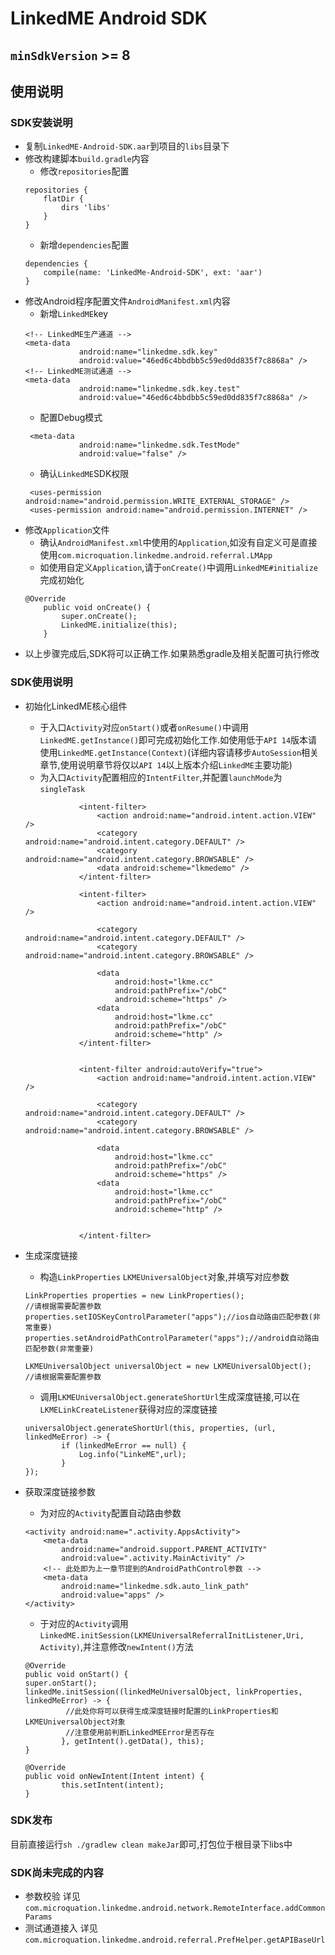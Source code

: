 # LinkedME Android SDK

## `minSdkVersion` >= 8

## 使用说明

### SDK安装说明

+ 复制`LinkedME-Android-SDK.aar`到项目的`libs`目录下
+ 修改构建脚本`build.gradle`内容
    + 修改`repositories`配置
    ```
    repositories {
        flatDir {
            dirs 'libs'
        }
    }
    ```
    + 新增`dependencies`配置
    ```
    dependencies {
        compile(name: 'LinkedMe-Android-SDK', ext: 'aar')
    }
    ```
+ 修改Android程序配置文件`AndroidManifest.xml`内容
    + 新增`LinkedME`key
    ```
    <!-- LinkedME生产通道 -->
    <meta-data
                android:name="linkedme.sdk.key"
                android:value="46ed6c4bbdbb5c59ed0dd835f7c8868a" />
    <!-- LinkedME测试通道 -->            
    <meta-data
                android:name="linkedme.sdk.key.test"
                android:value="46ed6c4bbdbb5c59ed0dd835f7c8868a" />
    ```
    + 配置Debug模式
    ```
     <meta-data
                android:name="linkedme.sdk.TestMode"
                android:value="false" />
    ```
    + 确认`LinkedME`SDK权限
    ```
     <uses-permission android:name="android.permission.WRITE_EXTERNAL_STORAGE" />
     <uses-permission android:name="android.permission.INTERNET" />
    ```
+ 修改`Application`文件
    + 确认`AndroidManifest.xml`中使用的`Application`,如没有自定义可是直接使用`com.microquation.linkedme.android.referral.LMApp`
    + 如使用自定义`Application`,请于`onCreate()`中调用`LinkedME#initialize`完成初始化
    ```
    @Override
        public void onCreate() {
            super.onCreate();
            LinkedME.initialize(this);
        }
    ```
+ 以上步骤完成后,SDK将可以正确工作.如果熟悉gradle及相关配置可执行修改

### SDK使用说明
 
+ 初始化LinkedME核心组件
    + 于入口`Activity`对应`onStart()`或者`onResume()`中调用`LinkedME.getInstance()`即可完成初始化工作.如使用低于`API 14`版本请使用`LinkedME.getInstance(Context)`(详细内容请移步`AutoSession`相关章节,使用说明章节将仅以`API 14`以上版本介绍`LinkedME`主要功能)
    + 为入口`Activity`配置相应的`IntentFilter`,并配置`launchMode`为`singleTask`
    ```
                <intent-filter>
                    <action android:name="android.intent.action.VIEW" />
                    <category android:name="android.intent.category.DEFAULT" />
                    <category android:name="android.intent.category.BROWSABLE" />
                    <data android:scheme="lkmedemo" />
                </intent-filter>
    ```
    
    ```
                <intent-filter>
                    <action android:name="android.intent.action.VIEW" />
    
                    <category android:name="android.intent.category.DEFAULT" />
                    <category android:name="android.intent.category.BROWSABLE" />
    
                    <data
                        android:host="lkme.cc"
                        android:pathPrefix="/obC"
                        android:scheme="https" />
                    <data
                        android:host="lkme.cc"
                        android:pathPrefix="/obC"
                        android:scheme="http" />
                </intent-filter>
    
    
                <intent-filter android:autoVerify="true">
                    <action android:name="android.intent.action.VIEW" />
    
                    <category android:name="android.intent.category.DEFAULT" />
                    <category android:name="android.intent.category.BROWSABLE" />
    
                    <data
                        android:host="lkme.cc"
                        android:pathPrefix="/obC"
                        android:scheme="https" />
                    <data
                        android:host="lkme.cc"
                        android:pathPrefix="/obC"
                        android:scheme="http" />
    
    
                </intent-filter>
    ```

+ 生成深度链接
    + 构造`LinkProperties` `LKMEUniversalObject`对象,并填写对应参数
    ```
    LinkProperties properties = new LinkProperties();
    //请根据需要配置参数
    properties.setIOSKeyControlParameter("apps");//ios自动路由匹配参数(非常重要)
    properties.setAndroidPathControlParameter("apps");//android自动路由匹配参数(非常重要)
    ```
    ```
    LKMEUniversalObject universalObject = new LKMEUniversalObject();
    //请根据需要配置参数
    ```
    + 调用`LKMEUniversalObject.generateShortUrl`生成深度链接,可以在`LKMELinkCreateListener`获得对应的深度链接
    ```
    universalObject.generateShortUrl(this, properties, (url, linkedMeError) -> {
            if (linkedMeError == null) {
                Log.info("LinkeME",url);
            }
    });
    ```

+ 获取深度链接参数
    + 为对应的`Activity`配置自动路由参数
    ```
    <activity android:name=".activity.AppsActivity">
        <meta-data
            android:name="android.support.PARENT_ACTIVITY"
            android:value=".activity.MainActivity" />
        <!-- 此处即为上一章节提到的AndroidPathControl参数 -->
        <meta-data
            android:name="linkedme.sdk.auto_link_path"
            android:value="apps" />
    </activity>
    ```
    + 于对应的`Activity`调用`LinkedME.initSession(LKMEUniversalReferralInitListener,Uri, Activity)`,并注意修改`newIntent()`方法
    ```
    @Override
    public void onStart() {
    super.onStart();
    linkedMe.initSession((linkedMeUniversalObject, linkProperties, linkedMeError) -> {
             //此处你将可以获得生成深度链接时配置的LinkProperties和LKMEUniversalObject对象
             //注意使用前判断LinkedMEError是否存在
            }, getIntent().getData(), this);
    }
    ```
    ```
    @Override
    public void onNewIntent(Intent intent) {
            this.setIntent(intent);
    }
    ```

### SDK发布
目前直接运行`sh ./gradlew clean makeJar`即可,打包位于根目录下libs中
### SDK尚未完成的内容

+ 参数校验
    详见`com.microquation.linkedme.android.network.RemoteInterface.addCommonParams`
+ 测试通道接入
    详见`com.microquation.linkedme.android.referral.PrefHelper.getAPIBaseUrl`

